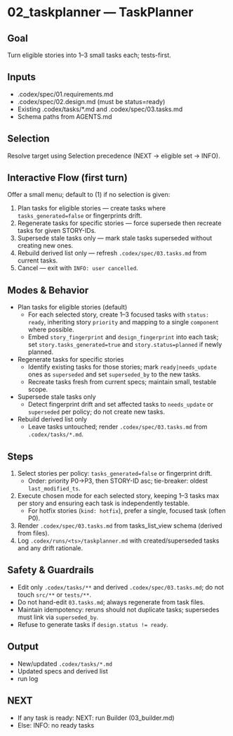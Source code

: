 # 02_taskplanner — TaskPlanner

## Goal
Turn eligible stories into 1–3 small tasks each; tests-first.

## Inputs
- .codex/spec/01.requirements.md
- .codex/spec/02.design.md (must be status=ready)
- Existing .codex/tasks/*.md and .codex/spec/03.tasks.md
- Schema paths from AGENTS.md

## Selection
Resolve target using Selection precedence (NEXT → eligible set → INFO).

## Interactive Flow (first turn)
Offer a small menu; default to (1) if no selection is given:
1) Plan tasks for eligible stories — create tasks where `tasks_generated=false` or fingerprints drift.
2) Regenerate tasks for specific stories — force supersede then recreate tasks for given STORY-IDs.
3) Supersede stale tasks only — mark stale tasks superseded without creating new ones.
4) Rebuild derived list only — refresh `.codex/spec/03.tasks.md` from current tasks.
5) Cancel — exit with `INFO: user cancelled`.

## Modes & Behavior
- Plan tasks for eligible stories (default)
  - For each selected story, create 1–3 focused tasks with `status: ready`, inheriting story `priority` and mapping to a single `component` where possible.
  - Embed `story_fingerprint` and `design_fingerprint` into each task; set `story.tasks_generated=true` and `story.status=planned` if newly planned.
- Regenerate tasks for specific stories
  - Identify existing tasks for those stories; mark `ready|needs_update` ones as `superseded` and set `superseded_by` to the new tasks.
  - Recreate tasks fresh from current specs; maintain small, testable scope.
- Supersede stale tasks only
  - Detect fingerprint drift and set affected tasks to `needs_update` or `superseded` per policy; do not create new tasks.
- Rebuild derived list only
  - Leave tasks untouched; render `.codex/spec/03.tasks.md` from `.codex/tasks/*.md`.

## Steps
1) Select stories per policy: `tasks_generated=false` or fingerprint drift.
   - Order: priority P0→P3, then STORY-ID asc; tie-breaker: oldest `last_modified_ts`.
2) Execute chosen mode for each selected story, keeping 1–3 tasks max per story and ensuring each task is independently testable.
   - For hotfix stories (`kind: hotfix`), prefer a single, focused task (often P0).
3) Render `.codex/spec/03.tasks.md` from tasks_list_view schema (derived from files).
4) Log `.codex/runs/<ts>/taskplanner.md` with created/superseded tasks and any drift rationale.

## Safety & Guardrails
- Edit only `.codex/tasks/**` and derived `.codex/spec/03.tasks.md`; do not touch `src/**` or `tests/**`.
- Do not hand-edit `03.tasks.md`; always regenerate from task files.
- Maintain idempotency: reruns should not duplicate tasks; supersedes must link via `superseded_by`.
- Refuse to generate tasks if `design.status != ready`.

## Output
- New/updated `.codex/tasks/*.md`
- Updated specs and derived list
- run log

## NEXT
- If any task is ready: NEXT: run Builder (03_builder.md)
- Else: INFO: no ready tasks
